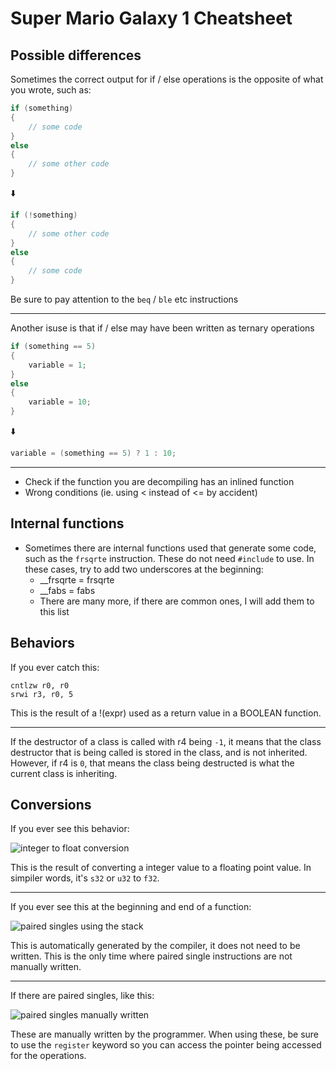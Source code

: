 # Super Mario Galaxy 1 Cheatsheet

## Possible differences

Sometimes the correct output for if / else operations is the opposite of what you wrote, such as:

```cpp
if (something)
{
    // some code
}
else
{
    // some other code
}
```

⬇️

```cpp
if (!something)
{
    // some other code
}
else
{
    // some code
}
```

Be sure to pay attention to the `beq` / `ble` etc instructions

---

Another isuse is that if / else may have been written as ternary operations

```cpp
if (something == 5)
{
    variable = 1;
}
else
{
    variable = 10;
}
```

⬇️

```cpp
variable = (something == 5) ? 1 : 10;
```

---

* Check if the function you are decompiling has an inlined function
* Wrong conditions (ie. using < instead of <= by accident)

## Internal functions

* Sometimes there are internal functions used that generate some code, such as the `frsqrte` instruction. These do not need `#include` to use. In these cases, try to add two underscores at the beginning:
    * __frsqrte = frsqrte
    * __fabs    = fabs
    * There are many more, if there are common ones, I will add them to this list

## Behaviors

If you ever catch this:
```
cntlzw r0, r0
srwi r3, r0, 5
```
This is the result of a !(expr) used as a return value in a BOOLEAN function.

---

If the destructor of a class is called with r4 being `-1`, it means that the class destructor that is being called is stored in the class, and is not inherited. However, if r4 is `0`, that means the class being destructed is what the current class is inheriting.

## Conversions

If you ever see this behavior:

![integer to float conversion](http://shibboleet.us.to/smg_decomp_imgs/inttofloat.png)

This is the result of converting a integer value to a floating point value. In simpiler words, it's `s32` or `u32` to `f32`.

---

If you ever see this at the beginning and end of a function:

![paired singles using the stack](http://shibboleet.us.to/smg_decomp_imgs/paired_singles_stack.png)

This is automatically generated by the compiler, it does not need to be written. This is the only time where paired single instructions are not manually written.

---

If there are paired singles, like this:

![paired singles manually written](http://shibboleet.us.to/smg_decomp_imgs/manual_paired_singles.png)

These are manually written by the programmer. When using these, be sure to use the `register` keyword so you can access the pointer being accessed for the operations.